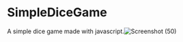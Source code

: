 # SimpleDiceGame
A simple dice game made with javascript.![Screenshot (50)](https://user-images.githubusercontent.com/61345233/110082943-0c5def00-7db4-11eb-9975-2281ca98574f.png)

